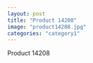 ```yaml
---
layout: post
title: "Product 14208"
image: "product14208.jpg"
categories: "category1"
---
```

Product 14208
